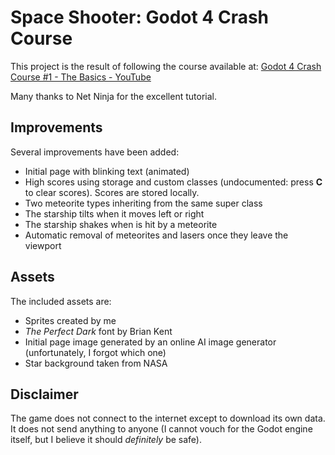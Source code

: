 # Space Shooter: Godot 4 Crash Course

This project is the result of following the course available at:
[Godot 4 Crash Course #1 - The Basics - YouTube](https://www.youtube.com/watch?v=q7wlSvt0JIc)

Many thanks to Net Ninja for the excellent tutorial.

## Improvements

Several improvements have been added:

* Initial page with blinking text (animated)
* High scores using storage and custom classes (undocumented: press **C** to clear scores). Scores are stored locally.
* Two meteorite types inheriting from the same super class
* The starship tilts when it moves left or right
* The starship shakes when is hit by a meteorite
* Automatic removal of meteorites and lasers once they leave the viewport

## Assets

The included assets are:

* Sprites created by me
* *The Perfect Dark* font by Brian Kent
* Initial page image generated by an online AI image generator (unfortunately, I forgot which one)
* Star background taken from NASA

## Disclaimer

The game does not connect to the internet except to download its own data. It does not send anything to anyone (I cannot vouch for the Godot engine itself, but I believe it should *definitely* be safe).
